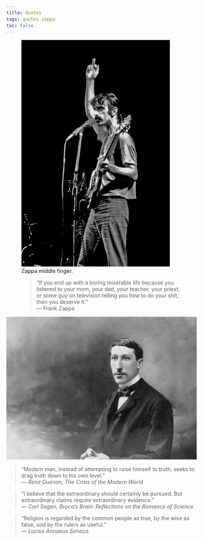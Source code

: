 ```yaml
---
title: Quotes
tags: quotes zappa  
toc: false
---
```

<figure>
<img src="/assets/img/fz.webp" alt="Zappa playing guitar giving the middle finger." height="600">
    <figcaption>
        Zappa middle finger.
    </figcaption>
    <blockquote>“If you end up with a boring miserable life because you listened to your mom, your dad, your teacher, your priest, or some guy on television telling you how to do your shit, then you deserve it.” <br>
    ― Frank Zappa
    </blockquote>
        
</figure>


![René Guénon](/assets/img/René_Guénon.jpg "Guénon")
> “Modern man, instead of attempting to raise himself to truth, seeks to drag truth down to his own level.”  
> *― René Guénon, The Crisis of the Modern World*


> “I believe that the extraordinary should certainly be pursued. But extraordinary claims require extraordinary evidence.”  
> *— Carl Sagan, Broca’s Brain: Reflections on the Romance of Science*


> “Religion is regarded by the common people as true, by the wise as false, and by the rulers as useful.”  
> *— Lucius Annaeus Seneca*  